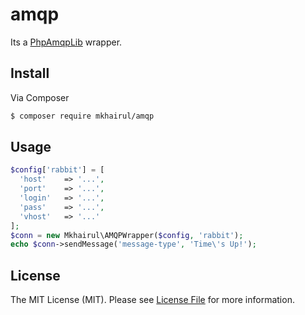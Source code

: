 # amqp

Its a [PhpAmqpLib](https://github.com/videlalvaro/php-amqplib) wrapper.

## Install

Via Composer

``` bash
$ composer require mkhairul/amqp
```

## Usage

``` php
$config['rabbit'] = [
  'host' 	=> '...',
  'port' 	=> '...',
  'login' 	=> '...',
  'pass'	=> '...',
  'vhost'	=> '...'
];
$conn = new Mkhairul\AMQPWrapper($config, 'rabbit');
echo $conn->sendMessage('message-type', 'Time\'s Up!');
```

## License

The MIT License (MIT). Please see [License File](LICENSE.md) for more information.
